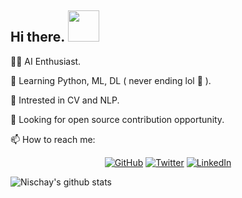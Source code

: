 
## Hi there. <img src="https://raw.githubusercontent.com/MartinHeinz/MartinHeinz/master/wave.gif" width="50px">


:man_technologist: AI Enthusiast.

🌱 Learning Python, ML, DL ( never ending lol :rofl: ).

:robot: Intrested in CV and NLP.  

:handshake: Looking for open source contribution opportunity.

📫 How to reach me: 
<p align="center">
	<a href="https://github.com/nischayggowda105"><img src="https://img.shields.io/github/followers/nischayggowda105.svg?label=GitHub&style=social" alt="GitHub"></a>
	<a href="https://twitter.com/Nischay"><img src="https://img.shields.io/twitter/follow/Nischay?label=Twitter&style=social" alt="Twitter"></a>
	<a href="https://www.linkedin.com/in/nischaygirishgowda"><img src="https://img.shields.io/badge/linkedin--_.svg?style=social&logo=linkedin" alt="LinkedIn"></a>
<!-- 	<a href="https://github.com/sponsors/nischayggowda105"><img src="https://img.shields.io/badge/GitHub_Sponsors--_.svg?style=social&logo=github&logoColor=EA4AAA" alt="GitHub Sponsors"></a> -->
</p>

![Nischay's github stats](https://github-readme-stats.vercel.app/api?username=nischayggowda105&show_icons=true)

